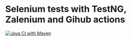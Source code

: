 # Selenium tests with TestNG, Zalenium and Gihub actions
[![Java CI with Maven](https://github.com/sampadrout/seltest/actions/workflows/maven.yml/badge.svg)](https://github.com/sampadrout/seltest/actions/workflows/maven.yml)
